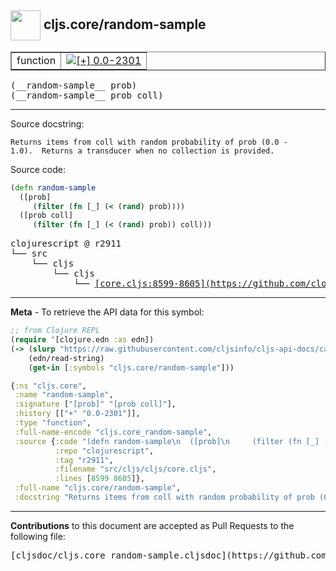 ## <img width="48px" valign="middle" src="http://i.imgur.com/Hi20huC.png"> cljs.core/random-sample

 <table border="1">
<tr>

<td>function</td>
<td><a href="https://github.com/cljsinfo/cljs-api-docs/tree/0.0-2301"><img valign="middle" alt="[+] 0.0-2301" src="https://img.shields.io/badge/+-0.0--2301-lightgrey.svg"></a> </td>
</tr>
</table>

 <samp>
(__random-sample__ prob)<br>
</samp>
 <samp>
(__random-sample__ prob coll)<br>
</samp>

---




Source docstring:

```
Returns items from coll with random probability of prob (0.0 -
1.0).  Returns a transducer when no collection is provided.
```

Source code:

```clj
(defn random-sample
  ([prob]
     (filter (fn [_] (< (rand) prob))))
  ([prob coll]
     (filter (fn [_] (< (rand) prob)) coll)))
```

 <pre>
clojurescript @ r2911
└── src
    └── cljs
        └── cljs
            └── <ins>[core.cljs:8599-8605](https://github.com/clojure/clojurescript/blob/r2911/src/cljs/cljs/core.cljs#L8599-L8605)</ins>
</pre>


---

__Meta__ - To retrieve the API data for this symbol:

```clj
;; from Clojure REPL
(require '[clojure.edn :as edn])
(-> (slurp "https://raw.githubusercontent.com/cljsinfo/cljs-api-docs/catalog/cljs-api.edn")
    (edn/read-string)
    (get-in [:symbols "cljs.core/random-sample"]))
```

```clj
{:ns "cljs.core",
 :name "random-sample",
 :signature ["[prob]" "[prob coll]"],
 :history [["+" "0.0-2301"]],
 :type "function",
 :full-name-encode "cljs.core_random-sample",
 :source {:code "(defn random-sample\n  ([prob]\n     (filter (fn [_] (< (rand) prob))))\n  ([prob coll]\n     (filter (fn [_] (< (rand) prob)) coll)))",
          :repo "clojurescript",
          :tag "r2911",
          :filename "src/cljs/cljs/core.cljs",
          :lines [8599 8605]},
 :full-name "cljs.core/random-sample",
 :docstring "Returns items from coll with random probability of prob (0.0 -\n1.0).  Returns a transducer when no collection is provided."}

```

---

__Contributions__ to this document are accepted as Pull Requests to the following file:

 <pre>
[cljsdoc/cljs.core_random-sample.cljsdoc](https://github.com/cljsinfo/cljs-api-docs/blob/master/cljsdoc/cljs.core_random-sample.cljsdoc)
</pre>

